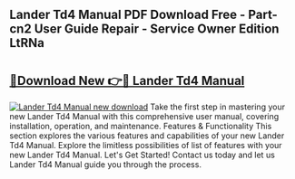 ## Lander Td4 Manual PDF Download Free - Part-cn2 User Guide Repair - Service Owner Edition LtRNa

# <h2><a href="http://cf16247.oget.top/?id=Lander+Td4+Manual">🔗Download New 👉🔴 Lander Td4 Manual</a></h2>

[![Lander Td4 Manual new download](https://i.imgur.com/5g1atiW.png)](http://cf16247.oget.top/?id=Lander+Td4+Manual)
Take the first step in mastering your new Lander Td4 Manual with this comprehensive user manual, covering installation, operation, and maintenance. Features & Functionality This section explores the various features and capabilities of your new Lander Td4 Manual. Explore the limitless possibilities of list of features with your new Lander Td4 Manual. Let's Get Started! Contact us today and let us Lander Td4 Manual guide you through the process.
